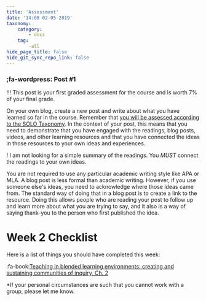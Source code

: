 ```yaml
---
title: 'Assessment'
date: '14:08 02-05-2019'
taxonomy:
    category:
        - docs
    tag:
        -all
hide_page_title: false
hide_git_sync_repo_link: false
---
```



### ;fa-wordpress: Post #1

!!! This post is your first graded assessment for the course and is worth 7% of your final grade.

On your own blog, create a new post and write about what you have learned so far in the course. Remember that [you will be assessed according to the SOLO Taxonomy](https://edtechuvic.madland.ca/edci335/assignments). In the context of your post, this means that you need to demonstrate that you have engaged with the readings, blog posts, videos, and other learning resources and that you have connected the ideas in those resources to your own ideas and experiences.

! I am not looking for a simple summary of the readings. You *MUST* connect the readings to your own ideas.

You are not required to use any particular academic writing style like APA or MLA. A blog post is less formal than academic writing. However, if you use someone else's ideas, you need to acknowledge where those ideas came from. The standard way of doing that in a blog post is to create a link to the resource. Doing this allows people who are reading your post to follow up and learn more about what you are trying to say, and it also is a way of saying thank-you to the person who first published the idea.


# Week 2 Checklist
Here is a list of things you should have completed this week:

:fa-book:[Teaching in blended learning environments: creating and sustaining communities of inquiry, Ch. 2](http://aupress.ca/index.php/books/120229)<br>


\*If your personal circumstances are such that you cannot work with a group, please let me know.
